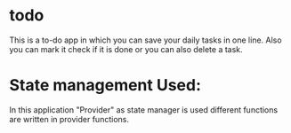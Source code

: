 # todo

This is a to-do app in which you can save your daily tasks in one line. Also you can mark it check if it is done
or you can also delete a task.

# State management Used:

In this application "Provider" as state manager is used different functions are written in provider functions.

